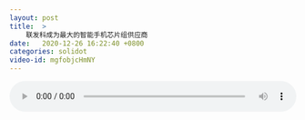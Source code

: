 ```yaml
---
layout: post
title:  >
    联发科成为最大的智能手机芯片组供应商
date:   2020-12-26 16:22:40 +0800
categories: solidot
video-id: mgfobjcHmNY
---
```


<audio src="/assets/b106869cfd39d956e9538cd275a75cce.mp3" style="width: 100%;" controls></audio>

